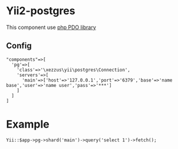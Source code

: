 # Yii2-postgres
This component use [php PDO library](http://php.net/manual/en/book.pdo.php)

## Config

```
"components"=>[
  'pg'=>[
    'class'=>'\xezzus\yii\postgres\Connection',
    'servers'=>[
      'main'=>['host'=>'127.0.0.1','port'=>'6379','base'=>'name base','user'=>'name user','pass'=>'***']
    ]
  ]
]
```

# Example

```
Yii::$app->pg->shard('main')->query('select 1')->fetch();
```
